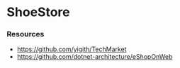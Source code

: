 # ShoeStore



### Resources

* https://github.com/yigith/TechMarket
* https://github.com/dotnet-architecture/eShopOnWeb